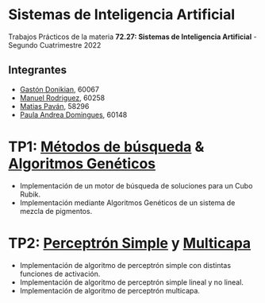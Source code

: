 # Sistemas de Inteligencia Artificial
Trabajos Prácticos de la materia **72.27: Sistemas de Inteligencia Artificial** - Segundo Cuatrimestre 2022

## Integrantes
* [Gastón Donikian](https://github.com/GastonDonikian), 60067
* [Manuel Rodriguez](https://github.com/rodriguezmanueljoaquin), 60258
* [Matias Paván](https://github.com/Reversive), 58296
* [Paula Andrea Domingues](https://github.com/pdomins), 60148

# TP1: [Métodos de búsqueda](https://github.com/Reversive/sia-repo/tree/main/TP1/rubik_cube) & [Algoritmos Genéticos](https://github.com/Reversive/sia-repo/tree/main/TP1/color_palette)
* Implementación de un motor de búsqueda de soluciones para un Cubo Rubik. 
* Implementación mediante Algoritmos Genéticos de un sistema de mezcla de pigmentos.

# TP2: [Perceptrón Simple](https://github.com/Reversive/sia-repo/tree/main/TP2/onelayer_network) y [Multicapa](https://github.com/Reversive/sia-repo/tree/main/TP2/multilayer_network)
* Implementación de algoritmo de perceptrón simple con distintas funciones de activación. 
* Implementación de algoritmo de perceptrón simple lineal y no lineal.
* Implementación de algoritmo de perceptrón multicapa.
